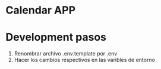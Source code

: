 # Calendar APP

# Development pasos
1. Renombrar archivo .env.template por .env
2. Hacer los cambios respectivos en las varibles de entorno

```VITE_API_URL=http://localhost:4000/api´´´